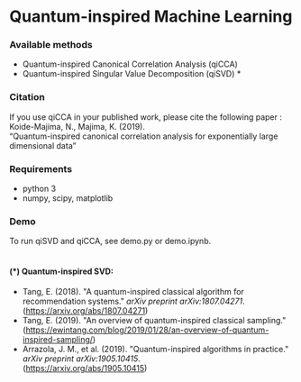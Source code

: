 # Quantum-inspired Machine Learning

### Available methods
* Quantum-inspired Canonical Correlation Analysis (qiCCA)
* Quantum-inspired Singular Value Decomposition (qiSVD) *

### Citation
If you use qiCCA in your published work, please cite the following paper :<br>
Koide-Majima, N., Majima, K. (2019).<br>
“Quantum-inspired canonical correlation analysis for exponentially large dimensional data”<br>

### Requirements
* python 3
* numpy, scipy, matplotlib

### Demo
To run qiSVD and qiCCA, see demo.py or demo.ipynb.<br><br>

#### (*) Quantum-inspired SVD:
* Tang, E. (2018). "A quantum-inspired classical algorithm for recommendation systems." _arXiv preprint arXiv:1807.04271_.<br>
  (https://arxiv.org/abs/1807.04271)
* Tang, E. (2019). "An overview of quantum-inspired classical sampling."<br>
  (https://ewintang.com/blog/2019/01/28/an-overview-of-quantum-inspired-sampling/)
* Arrazola, J. M., et al. (2019). "Quantum-inspired algorithms in practice." _arXiv preprint arXiv:1905.10415_.<br>
  (https://arxiv.org/abs/1905.10415)

